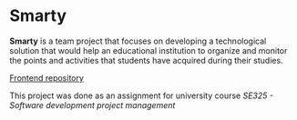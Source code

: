 # Smarty

**Smarty** is a team project that focuses on developing a technological solution that would help an educational
institution to organize and monitor the points and activities that students have acquired during their studies.

[Frontend repository](https://github.com/Milicaaaa/SE325-PZ-Front)

This project was done as an assignment for university course *SE325 - Software development project management*